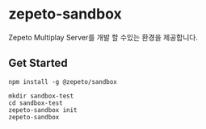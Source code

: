 # zepeto-sandbox

Zepeto Multiplay Server를 개발 할 수있는 환경을 제공합니다.

## Get Started

```
npm install -g @zepeto/sandbox
```

```console
mkdir sandbox-test
cd sandbox-test
zepeto-sandbox init
zepeto-sandbox
```
